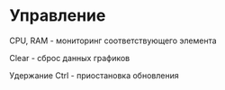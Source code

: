 # Управление
CPU, RAM - мониторинг соответствующего элемента

Clear - сброс данных графиков

Удержание Ctrl - приостановка обновления
